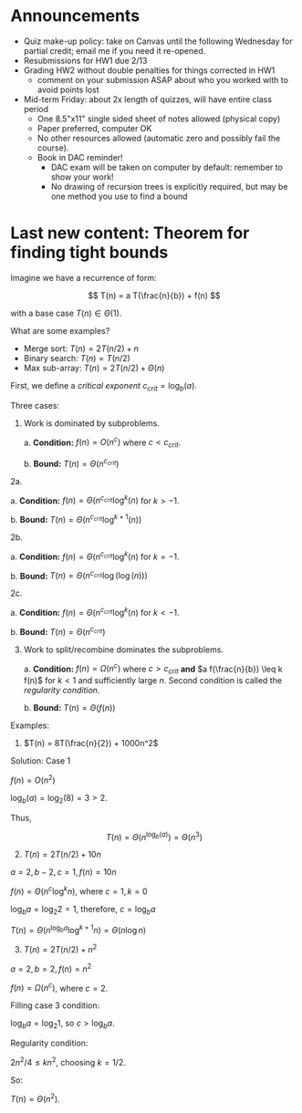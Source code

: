 # Announcements

- Quiz make-up policy: take on Canvas until the following Wednesday for partial
credit; email me if you need it re-opened.
- Resubmissions for HW1 due 2/13
- Grading HW2 without double penalties for things corrected in HW1
  - comment on your submission ASAP about who you worked with to avoid points lost
- Mid-term Friday: about 2x length of quizzes, will have entire class period
  - One 8.5"x11" single sided sheet of notes allowed (physical copy)
  - Paper preferred, computer OK
  - No other resources allowed (automatic zero and possibly fail the course).
  - Book in DAC reminder!
    - DAC exam will be taken on computer by default: remember to show your work!
    - No drawing of recursion trees is explicitly required, but may be one
      method you use to find a bound

# Last new content: Theorem for finding tight bounds

Imagine we have a recurrence of form:

$$
T(n) = a T(\frac{n}{b}) + f(n)
$$

with a base case $T(n) \in \Theta(1)$.

What are some examples?

- Merge sort: $T(n) = 2T(n/2) + n$
- Binary search: $T(n) = T(n/2)$
- Max sub-array: $T(n) = 2T(n/2) + \Theta(n)$

First, we define a *critical exponent* $c_{crit} = \log_b(a)$.

Three cases:

1. Work is dominated by subproblems.

   a. **Condition:** $f(n) = O(n^c)$ where $c < c_{crit}$.

   b. **Bound:** $T(n) = \Theta(n^{c_{crit}})$

2a.

   a. **Condition:** $f(n) = \Theta(n^{c_{crit}} \log^k(n)$ for $k > -1$.

   b. **Bound:** $T(n) = \Theta(n^{c_{crit}} \log^{k+1}(n))$

2b.

   a. **Condition:** $f(n) = \Theta(n^{c_{crit}} \log^k(n)$ for $k = -1$.

   b. **Bound:** $T(n) = \Theta(n^{c_{crit}} \log(\log(n)))$

2c.

   a. **Condition:** $f(n) = \Theta(n^{c_{crit}} \log^k(n)$ for $k < -1$.

   b. **Bound:** $T(n) = \Theta(n^{c_{crit}})$

3. Work to split/recombine dominates the subproblems.

   a. **Condition:** $f(n) = \Omega(n^{c})$ where $c > c_{crit}$
   **and** $a f(\frac{n}{b}) \leq k f(n)$ for $k < 1$ and sufficiently large $n$. Second
   condition is called the *regularity condition*.

   b. **Bound:** $T(n) = \Theta(f(n))$

Examples:

1. $T(n) = 8T(\frac{n}{2}) + 1000n^2$

Solution: Case 1

$f(n) = O(n^2)$

$\log_b(a) = \log_2(8) = 3 > 2$.

Thus,

$$
T(n) = \Theta(n^{\log_b(a)}) = \Theta(n^3)
$$

2. $T(n) = 2T(n/2) + 10n$

$a=2, b-2, c=1, f(n) = 10n$

$f(n) = \Theta(n^c \log^k n)$, where $c=1, k=0$

$\log_b a = \log_2 2 = 1$, therefore, $c = \log_b a$

$T(n) = \Theta(n^{\log_b a} \log^{k+1} n) = \Theta(n \log n)$

3. $T(n) = 2T(n/2) + n^2$

$a=2, b=2, f(n) = n^2$

$f(n) = \Omega(n^c)$, where $c=2$.

Filling case 3 condition:

$\log_b a = \log_2 1$, so $c > \log_b a$.

Regularity condition:

$2 n^2 / 4 \leq kn^2$, choosing $k = 1/2$.

So:

$T(n) = \Theta(n^2)$.
